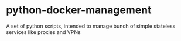 # python-docker-management
A set of python scripts, intended to manage bunch of simple stateless services like proxies and VPNs
